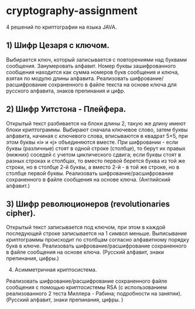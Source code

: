 # cryptography-assignment

4 решений по криптографии на языка JAVA.

## 1) Шифр Цезаря с ключом.

Выбирается ключ, который записывается с повторениями над буквами сообщения. 
Занумеровать алфавит. Номер буквы зашифрованного сообщения находится как сумма номеров букв сообщения и ключа, взятая по модулю длины алфавита. 
Реализовать шифрование/расшифрование сохраненного в файле текста на основе ключа для русского алфавита, знаков препинания и цифр.

## 2) Шифр Уитстона - Плейфера. 

Открытый текст разбивается на блоки длины 2, такую же длину имеют блоки криптограммы. 
Выбирают сначала ключевое слово, затем буквы алфавита, начиная с ключевого слова, вписываются в квадрат 5×5, при этом буквы «i» и «j» объединяются вместе. При шифровании - если буквы (различные) стоят в одной строке (столбце), то берут их правых (нижних) соседей с учетом циклического сдвига; если буквы стоят в разных строках и столбцах, то вместо первой берется буква из той же строки, но в столбце 2-й буквы, а вместо 2-й - в той же строке, но в столбце первой буквы. 
Реализовать шифрование/расшифрование сохраненного в файле сообщения на основе ключа. (Английский алфавит.)

## 3) Шифр революционеров (revolutionaries cipher).

Открытый текст записывается под ключом, при этом в каждой последующей строке записывается на 1 символ меньше. 
Выписывание криптограммы происходит по столбцам согласно алфавитному порядку букв в ключе. 
Реализовать шифрование/расшифрование сохраненного в файле сообщения на основе ключа. (Русский алфавит, знаки препинания, цифры.)

4) Асимметричная криптосистема.

Реализовать шифрование/расшифрование сохраненного файле сообщения с помощью криптосистемы RSA (с использованием реализованного 2 теста Миллера - Рабина; подробности на занятии). (Русский алфавит, знаки препинания, цифры. )
